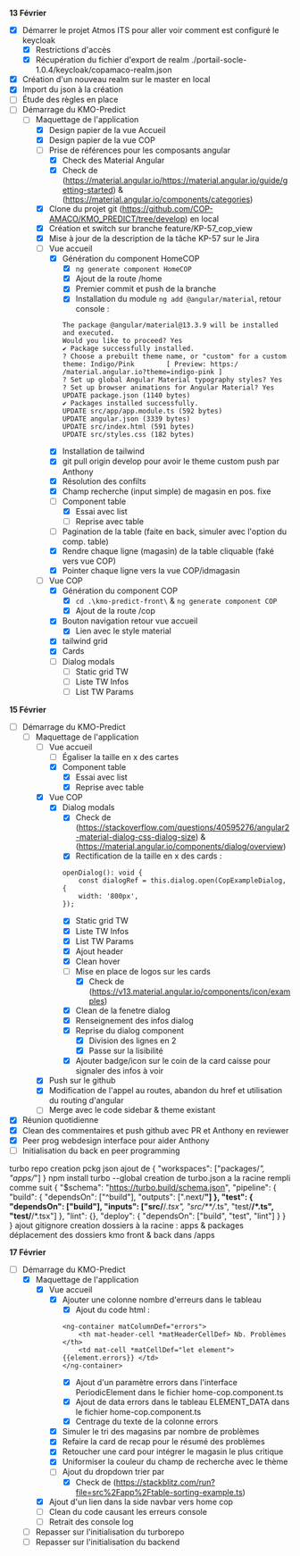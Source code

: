 **13 Février**
- [x] Démarrer le projet Atmos ITS pour aller voir comment est configuré le keycloak
    - [x] Restrictions d'accès
    - [x] Récupération du fichier d'export de realm ./portail-socle-1.0.4/keycloak/copamaco-realm.json
- [x] Création d'un nouveau realm sur le master en local
- [x] Import du json à la création
- [ ] Étude des règles en place
- [ ] Démarrage du KMO-Predict
    - [ ] Maquettage de l'application
        - [x] Design papier de la vue Accueil
        - [x] Design papier de la vue COP
        - [ ] Prise de références pour les composants angular
            - [x] Check des Material Angular
            - [x] Check de (https://material.angular.io/https://material.angular.io/guide/getting-started) & (https://material.angular.io/components/categories)
        - [x] Clone du projet git (https://github.com/COP-AMACO/KMO_PREDICT/tree/develop) en local
        - [x] Création  et switch sur branche feature/KP-57_cop_view
        - [x] Mise à jour de la description de la tâche KP-57 sur le Jira
        - [ ] Vue accueil
            - [x] Génération du component HomeCOP
                - [x] ```ng generate component HomeCOP```
                - [x] Ajout de la route /home
                - [x] Premier commit et push de la branche
                - [x] Installation du module ```ng add @angular/material```, retour console :
                ```
                The package @angular/material@13.3.9 will be installed and executed.
                Would you like to proceed? Yes
                ✔ Package successfully installed.
                ? Choose a prebuilt theme name, or "custom" for a custom theme: Indigo/Pink        [ Preview: https:/
                /material.angular.io?theme=indigo-pink ]
                ? Set up global Angular Material typography styles? Yes
                ? Set up browser animations for Angular Material? Yes
                UPDATE package.json (1140 bytes)
                ✔ Packages installed successfully.
                UPDATE src/app/app.module.ts (592 bytes)
                UPDATE angular.json (3339 bytes)
                UPDATE src/index.html (591 bytes)
                UPDATE src/styles.css (182 bytes)
                ```
            - [x] Installation de tailwind
            - [x] git pull origin develop pour avoir le theme custom push par Anthony
            - [x] Résolution des confilts
            - [x] Champ recherche (input simple) de magasin en pos. fixe 
            - [ ] Component table 
                - [x] Essai avec list
                - [ ] Reprise avec table
            - [ ] Pagination de la table (faite en back, simuler avec l'option du comp. table)
            - [x] Rendre chaque ligne (magasin) de la table cliquable (faké vers vue COP)
            - [x] Pointer chaque ligne vers la vue COP/idmagasin
        - [ ] Vue COP
            - [x] Génération du component COP
                - [x] ```cd .\kmo-predict-front\``` & ```ng generate component COP```
                - [x] Ajout de la route /cop
            - [x] Bouton navigation retour vue accueil
                - [x] Lien avec le style material
            - [x] tailwind grid
            - [x] Cards
            - [ ] Dialog modals
                - [ ] Static grid TW
                - [ ] Liste TW Infos
                - [ ] List TW Params

**15 Février**
- [ ] Démarrage du KMO-Predict
    - [ ] Maquettage de l'application
        - [ ] Vue accueil
            - [ ] Égaliser la taille en x des cartes 
            - [x] Component table 
                - [x] Essai avec list
                - [x] Reprise avec table
        - [x] Vue COP
            - [x] Dialog modals
                - [x] Check de (https://stackoverflow.com/questions/40595276/angular2-material-dialog-css-dialog-size) & (https://material.angular.io/components/dialog/overview)
                - [x] Rectification de la taille en x des cards :
                ```
                openDialog(): void {
                    const dialogRef = this.dialog.open(CopExampleDialog, {
                    width: '800px',
                });
                ```
                - [x] Static grid TW
                - [x] Liste TW Infos
                - [x] List TW Params
                - [x] Ajout header
                - [x] Clean hover 
                - [ ] Mise en place de logos sur les cards
                    - [x] Check de (https://v13.material.angular.io/components/icon/examples)
                - [x] Clean de la fenetre dialog
                - [x] Renseignement des infos dialog
                - [x] Reprise du dialog component
                    - [x] Division des lignes en 2
                    - [x] Passe sur la lisibilité
                - [x] Ajouter badge/icon sur le coin de la card caisse pour signaler des infos à voir
        - [x] Push sur le github
        - [x] Modification de l'appel au routes, abandon du href et utilisation du routing d'angular
        - [ ] Merge avec le code sidebar & theme existant
- [x] Réunion quotidienne
- [x] Clean des commentaires et push github avec PR et Anthony en reviewer
- [x] Peer prog webdesign interface pour aider Anthony
- [ ] Initialisation du back en peer programming

turbo repo
creation pckg json
ajout de 
{
  "workspaces": ["packages/*", "apps/*"]
}
npm install turbo --global
creation de turbo.json a la racine rempli comme suit
{
    "$schema": "https://turbo.build/schema.json",
    "pipeline": {
      "build": {
        "dependsOn": ["^build"],
        "outputs": [".next/**"]
      },
      "test": {
        "dependsOn": ["build"],
        "inputs": ["src/**/*.tsx", "src/**/*.ts", "test/**/*.ts", "test/**/*.tsx"]
      },
      "lint": {},
      "deploy": {
        "dependsOn": ["build", "test", "lint"]
      }
    }
}
ajout gitignore
creation dossiers à la racine : apps & packages
déplacement des dossiers kmo front & back dans /apps

**17 Février**
- [ ] Démarrage du KMO-Predict
    - [x] Maquettage de l'application
        - [x] Vue accueil
            - [x] Ajouter une colonne nombre d'erreurs dans le tableau
                - [x] Ajout du code html :
                ```
                <ng-container matColumnDef="errors">
                    <th mat-header-cell *matHeaderCellDef> Nb. Problèmes </th>
                    <td mat-cell *matCellDef="let element"> {{element.errors}} </td>
                </ng-container>
                ```
                - [x] Ajout d'un paramètre errors dans l'interface PeriodicElement dans le fichier home-cop.component.ts
                - [x] Ajout de data errors dans le tableau ELEMENT_DATA dans le fichier home-cop.component.ts
                - [x] Centrage du texte de la colonne errors
            - [x] Simuler le tri des magasins par nombre de problèmes
            - [x] Refaire la card de recap pour le résumé des problèmes
            - [x] Retoucher une card pour intégrer le magasin le plus critique
            - [x] Uniformiser la couleur du champ de recherche avec le thème
            - [ ] Ajout du dropdown trier par
                - [x] Check de (https://stackblitz.com/run?file=src%2Fapp%2Ftable-sorting-example.ts)
        - [x] Ajout d'un lien dans la side navbar vers home cop
        - [ ] Clean du code causant les erreurs console
        - [ ] Retrait des console log 
    - [ ] Repasser sur l'initialisation du turborepo
    - [ ] Repasser sur l'initialisation du backend